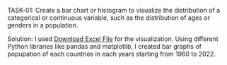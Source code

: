 TASK-01:
Create a bar chart or histogram to visualize the distribution of a categorical or continuous variable, such as the distribution of ages or genders in a population.

Solution:
I used [Download Excel File](main/WorldPop.xlsx) for the visualization. Using different Python libraries like pandas and matplotlib, I created bar graphs of popupation of each countries in each years starting from 1960 to 2022.
